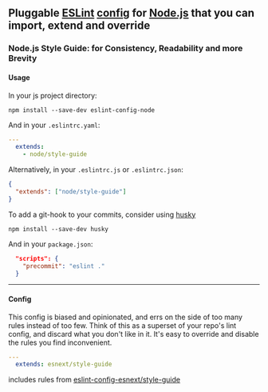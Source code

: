 ## Pluggable [ESLint](http://eslint.org/docs/about/) [config](http://eslint.org/docs/developer-guide/shareable-configs) for [Node.js](nodejs.org) that you can import, extend and override

### Node.js Style Guide: for Consistency, Readability and more Brevity

#### Usage

In your js project directory:

```shell
npm install --save-dev eslint-config-node
```

And in your `.eslintrc.yaml`:

```yaml
---
  extends:
    - node/style-guide
```

Alternatively, in your `.eslintrc.js` or `.eslintrc.json`:

```json
{
  "extends": ["node/style-guide"]
}
```

To add a git-hook to your commits, consider using [husky](https://github.com/typicode/husky)

```shell
npm install --save-dev husky
```

And in your `package.json`:

```json
  "scripts": {
    "precommit": "eslint ."
  }
```

---

#### Config

This config is biased and opinionated, and errs on the side of too many rules instead of too few. Think of this as a superset of your repo's lint config, and discard what you don't like in it. It's easy to override and disable the rules you find inconvenient.

```yaml
---
  extends: esnext/style-guide
```

includes rules from [eslint-config-esnext/style-guide](https://github.com/kunalgolani/eslint-config/tree/master/esnext/style-guide)
